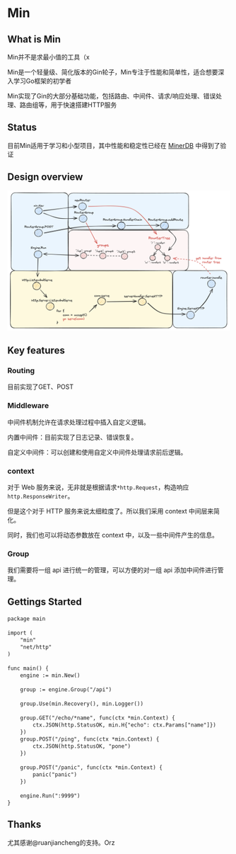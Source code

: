 # Min

## What is Min
Min并不是求最小值的工具（x

Min是一个轻量级、简化版本的Gin轮子，Min专注于性能和简单性，适合想要深入学习Go框架的初学者

Min实现了Gin的大部分基础功能，包括路由、中间件、请求/响应处理、错误处理、路由组等，用于快速搭建HTTP服务

## Status
目前Min适用于学习和小型项目，其中性能和稳定性已经在
[MinerDB](https://github.com/Au-Miner/minerdb) 中得到了验证

## Design overview
![Min.png](Min.png)

## Key features
### Routing
目前实现了GET、POST

### Middleware

中间件机制允许在请求处理过程中插入自定义逻辑。

内置中间件：目前实现了日志记录、错误恢复。

自定义中间件：可以创建和使用自定义中间件处理请求前后逻辑。

### context
对于 Web 服务来说，无非就是根据请求`*http.Request`，构造响应`http.ResponseWriter`。

但是这个对于 HTTP 服务来说太细粒度了。所以我们采用 context 中间层来简化。

同时，我们也可以将动态参数放在 context 中，以及一些中间件产生的信息。

### Group
我们需要将一组 api 进行统一的管理，可以方便的对一组 api 添加中间件进行管理。



## Gettings Started
```
package main

import (
	"min"
	"net/http"
)

func main() {
	engine := min.New()

	group := engine.Group("/api")

	group.Use(min.Recovery(), min.Logger())

	group.GET("/echo/*name", func(ctx *min.Context) {
		ctx.JSON(http.StatusOK, min.H{"echo": ctx.Params["name"]})
	})
	group.POST("/ping", func(ctx *min.Context) {
		ctx.JSON(http.StatusOK, "pone")
	})

	group.POST("/panic", func(ctx *min.Context) {
		panic("panic")
	})

	engine.Run(":9999")
}
```

## Thanks
尤其感谢@ruanjiancheng的支持。Orz